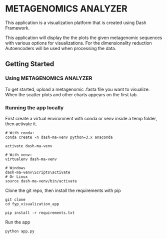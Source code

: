# METAGENOMICS ANALYZER

This application is a visualization platform that is created using Dash Framework.

This application will display the the plots the given metagenomic sequences with various options for visualizations. For the dimensionality reduction Autoencoders will be used when processing the data.

## Getting Started

### Using METAGENOMICS ANALYZER

To get started, upload a metagenomic .fasta file you want to visualize. When the scatter plots and other charts appears on the first tab.



### Running the app locally

First create a virtual environment with conda or venv inside a temp folder, then activate it.

```
# With conda:
conda create -n dash-ma-venv python=3.x anaconda

activate dash-ma-venv

# With venv:
virtualenv dash-ma-venv

# Windows
dash-ma-venv\Scripts\activate
# Or Linux
source dash-ma-venv/bin/activate
```

Clone the git repo, then install the requirements with pip

```
git clone 
cd fyp_visualization_app

pip install -r requirements.txt
```

Run the app

```
python app.py
```


